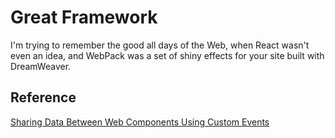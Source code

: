 # Great Framework

I'm trying to remember the good all days of the Web, when React wasn't even an idea, and WebPack was a set of shiny effects for your site built with DreamWeaver.

## Reference

[Sharing Data Between Web Components Using Custom Events](https://blog.bitsrc.io/sharing-data-between-web-components-using-custom-events-7eff301625d2)
